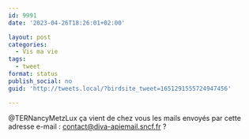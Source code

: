 ```yaml
---
id: 9991
date: '2023-04-26T18:26:01+02:00'

layout: post
categories:
  - Vis ma vie
tags:
  - tweet
format: status
publish_social: no
guid: 'http://tweets.local/?birdsite_tweet=1651291555724947456'

---
```


@TERNancyMetzLux ça vient de chez vous les mails envoyés par cette adresse e-mail : contact@diva-apiemail.sncf.fr ?